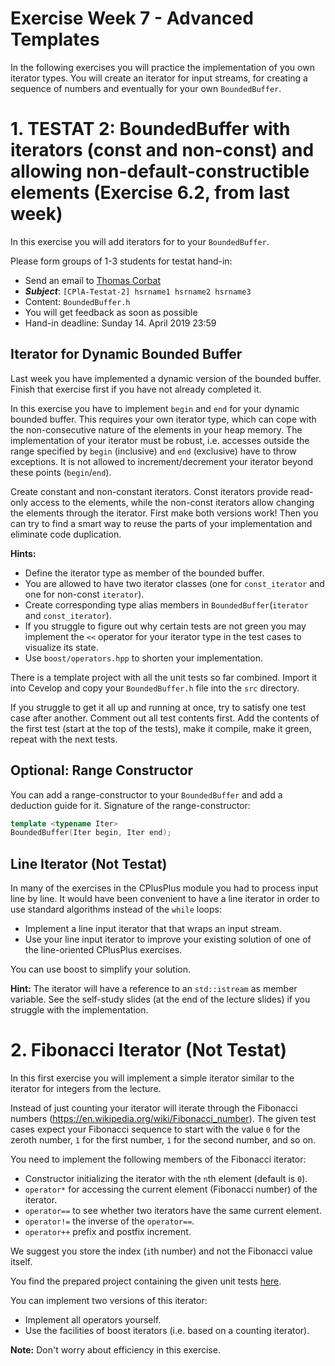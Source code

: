 # Exercise Week 7 - Advanced Templates

In the following exercises you will practice the implementation of you own iterator types. You will create an iterator for input streams, for creating a sequence of numbers and eventually for your own `BoundedBuffer`.


# 1. TESTAT 2: BoundedBuffer with iterators (const and non-const) and allowing non-default-constructible elements (Exercise 6.2, from last week)

In this exercise you will add iterators for to your `BoundedBuffer`.

Please form groups of 1-3 students for testat hand-in:
* Send an email to [Thomas Corbat](mailto:thomas.corbat@hsr.ch)
* ***Subject***: `[CPlA-Testat-2] hsrname1 hsrname2 hsrname3`
* Content: `BoundedBuffer.h`
* You will get feedback as soon as possible
* Hand-in deadline: Sunday 14. April 2019 23:59

## Iterator for Dynamic Bounded Buffer
Last week you have implemented a dynamic version of the bounded buffer. Finish that exercise first if you have not already completed it.

In this exercise you have to implement `begin` and `end` for your dynamic bounded buffer. This requires your own iterator type, which can cope with the non-consecutive nature of the elements in your heap memory. The implementation of your iterator must be robust, i.e. accesses outside the range specified by `begin` (inclusive) and `end` (exclusive) have to throw exceptions. It is not allowed to increment/decrement your iterator beyond these points (`begin`/`end`).

Create constant and non-constant iterators. Const iterators provide read-only access to the elements, while the non-const iterators allow changing the elements through the iterator. First make both versions work! Then you can try to find a smart way to reuse the parts of your implementation and eliminate code duplication.

**Hints:**

* Define the iterator type as member of the bounded buffer.
* You are allowed to have two iterator classes (one for `const_iterator` and one for non-const `iterator`).
* Create corresponding type alias members in `BoundedBuffer`(`iterator` and `const_iterator`).
* If you struggle to figure out why certain tests are not green you may implement the `<<` operator for your iterator type in the test cases to visualize its state.
* Use `boost/operators.hpp` to shorten your implementation.

There is a template project with all the unit tests so far combined. Import it into Cevelop and copy your `BoundedBuffer.h` file into the `src` directory.

If you struggle to get it all up and running at once, try to satisfy one test case after another. Comment out all test contents first. Add the contents of the first test (start at the top of the tests), make it compile, make it green, repeat with the next tests.


## Optional: Range Constructor
You can add a range-constructor to your `BoundedBuffer` and add a deduction guide for it.
Signature of the range-constructor:
```cpp
template <typename Iter>
BoundedBuffer(Iter begin, Iter end);
```


## Line Iterator (Not Testat)
In many of the exercises in the CPlusPlus module you had to process input line by line. It would have been convenient to have a line iterator in order to use standard algorithms instead of the `while` loops:
* Implement a line input iterator that that wraps an input stream.
* Use your line input iterator to improve your existing solution of one of the line-oriented CPlusPlus exercises.

You can use boost to simplify your solution.

**Hint:** The iterator will have a reference to an `std::istream` as member variable. See the self-study slides (at the end of the lecture slides) if you struggle with the implementation.


# 2. Fibonacci Iterator (Not Testat)
In this first exercise you will implement a simple iterator similar to the iterator for integers from the lecture.

Instead of just counting your iterator will iterate through the Fibonacci numbers (https://en.wikipedia.org/wiki/Fibonacci_number). The given test cases expect your Fibonacci sequence to start with the value `0` for the zeroth number, `1` for the first number, `1` for the second number, and so on.

You need to implement the following members of the Fibonacci iterator:
* Constructor initializing the iterator with the `n`th element (default is `0`).
* `operator*` for accessing the current element (Fibonacci number) of the iterator.
* `operator==` to see whether two iterators have the same current element.
* `operator!=` the inverse of the `operator==`.
* `operator++` prefix and postfix increment.

We suggest you store the index (`i`th number) and not the Fibonacci value itself.

You find the prepared project containing the given unit tests [here](exercise_templates/w07_template_02_FibonacciIterator).

You can implement two versions of this iterator:
* Implement all operators yourself.
* Use the facilities of boost iterators (i.e. based on a counting iterator).

**Note:** Don't worry about efficiency in this exercise.




